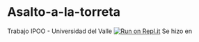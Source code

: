 # Asalto-a-la-torreta
Trabajo IPOO - Universidad del Valle
[![Run on Repl.it](https://repl.it/badge/github/KstmSoft/Asalto-a-la-torreta)](https://repl.it/github/KstmSoft/Asalto-a-la-torreta)
Se hizo en 